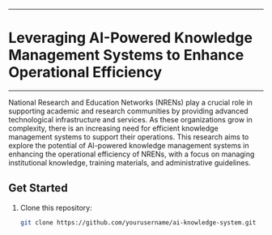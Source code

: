 ___
# Leveraging AI-Powered Knowledge Management Systems to Enhance Operational Efficiency
___

National Research and Education Networks (NRENs) play a crucial role in supporting academic and research communities 
by providing advanced technological infrastructure and services. As these organizations grow in complexity, there is an 
increasing need for efficient knowledge management systems to support their operations. This research aims to explore 
the potential of AI-powered knowledge management systems in enhancing the operational efficiency of NRENs, with a 
focus on managing institutional knowledge, training materials, and administrative guidelines.


## Get Started
1. Clone this repository:  
   ```bash
   git clone https://github.com/yourusername/ai-knowledge-system.git
